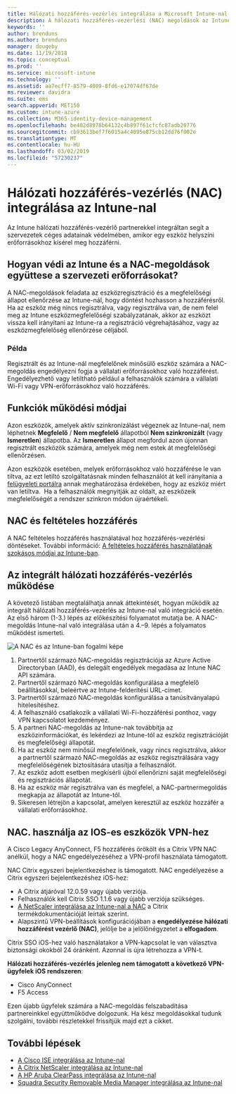 ```yaml
---
title: Hálózati hozzáférés-vezérlés integrálása a Microsoft Intune-nal – Azure | Microsoft Docs
description: A hálózati hozzáférés-vezérlési (NAC) megoldások az Intune-beli eszközök regisztrációját és megfelelőségét ellenőrzik. A NAC bizonyos működési módokat tartalmaz, és feltételes hozzáféréssel működik. Tekintse meg az előkészítés lépéseit, valamint a partneri megoldásokat.
keywords: ''
author: brenduns
ms.author: brenduns
manager: dougeby
ms.date: 11/19/2018
ms.topic: conceptual
ms.prod: ''
ms.service: microsoft-intune
ms.technology: ''
ms.assetid: aa7ecff7-8579-4009-8fd6-e17074df67de
ms.reviewer: davidra
ms.suite: ems
search.appverid: MET150
ms.custom: intune-azure
ms.collection: M365-identity-device-management
ms.openlocfilehash: be402d8978b64132c4b897f61cfcfc87adb20776
ms.sourcegitcommit: cb93613bef7f6015a4c4095e875cb12dd76f002e
ms.translationtype: MT
ms.contentlocale: hu-HU
ms.lasthandoff: 03/02/2019
ms.locfileid: "57230237"
---
```

# <a name="network-access-control-nac-integration-with-intune"></a>Hálózati hozzáférés-vezérlés (NAC) integrálása az Intune-nal

Az Intune hálózati hozzáférés-vezérlő partnerekkel integráltan segít a szervezetek céges adatainak védelmében, amikor egy eszköz helyszíni erőforrásokhoz kísérel meg hozzáférni.

## <a name="how-do-intune-and-nac-solutions-help-protect-your-organization-resources"></a>Hogyan védi az Intune és a NAC-megoldások együttese a szervezeti erőforrásokat?

A NAC-megoldások feladata az eszközregisztráció és a megfelelőségi állapot ellenőrzése az Intune-nál, hogy döntést hozhasson a hozzáférésről. Ha az eszköz még nincs regisztrálva, vagy regisztrálva van, de nem felel meg az Intune eszközmegfelelőségi szabályzatának, akkor az eszközt vissza kell irányítani az Intune-ra a regisztráció végrehajtásához, vagy az eszközmegfelelőség ellenőrzése céljából.

### <a name="example"></a>Példa

Regisztrált és az Intune-nál megfelelőnek minősülő eszköz számára a NAC-megoldás engedélyezni fogja a vállalati erőforrásokhoz való hozzáférést. Engedélyezhető vagy letiltható például a felhasználók számára a vállalati Wi-Fi vagy VPN-erőforrásokhoz való hozzáférés.

## <a name="feature-behaviors"></a>Funkciók működési módjai

Azon eszközök, amelyek aktív szinkronizálást végeznek az Intune-nal, nem léphetnek **Megfelelő** / **Nem megfelelő** állapotból **Nem szinkronizált** (vagy **Ismeretlen**) állapotba. Az **Ismeretlen** állapot megfordul azon újonnan regisztrált eszközök számára, amelyek még nem estek át megfelelőségi ellenőrzésen.

Azon eszközök esetében, melyek erőforrásokhoz való hozzáférése le van tiltva, az ezt letiltó szolgáltatásnak minden felhasználót át kell irányítania a [felügyeleti portálra](https://portal.manage.microsoft.com) annak meghatározása érdekében, hogy az eszköz miért van letiltva.  Ha a felhasználók megnyitják az oldalt, az eszközeik megfelelőségét a rendszer szinkron módon újraértékeli.

## <a name="nac-and-conditional-access"></a>NAC és feltételes hozzáférés

A NAC feltételes hozzáférés használatával hoz hozzáférés-vezérlési döntéseket. További információ: [A feltételes hozzáférés használatának szokásos módjai az Intune-ban](conditional-access-intune-common-ways-use.md).

## <a name="how-the-nac-integration-works"></a>Az integrált hálózati hozzáférés-vezérlés működése

A követező listában megtalálhatja annak áttekintését, hogyan működik az integrált hálózati hozzáférés-vezérlés az Intune-nal való integráció esetén. Az első három (1-3.) lépés az előkészítési folyamatot mutatja be. A NAC-megoldás Intune-nal való integrálása után a 4.–9. lépés a folyamatos működést ismerteti.

![A NAC és az Intune-ban fogalmi képe](./media/ca-intune-common-ways-2.png)

1. Partnertől származó NAC-megoldás regisztrációja az Azure Active Directoryban (AAD), és delegált engedélyek megadása az Intune NAC API számára.
2. Partnertől származó NAC-megoldás konfigurálása a megfelelő beállításokkal, beleértve az Intune-felderítési URL-címet.
3. Partnertől származó NAC-megoldás konfigurálása a tanúsítványalapú hitelesítéshez.
4. A felhasználó csatlakozik a vállalati Wi-Fi-hozzáférési ponthoz, vagy VPN kapcsolatot kezdeményez.
5. A partneri NAC-megoldás az Intune-nak továbbítja az eszközinformációkat, és lekérdezi az Intune-tól az eszköz regisztrációját és megfelelőségi állapotát.
6. Ha az eszköz nem minősül megfelelőnek, vagy nincs regisztrálva, akkor a partnertől származó NAC-megoldás az eszköz regisztrálására vagy megfelelőségének biztosítására utasítja a felhasználót.
7. Az eszköz adott esetben megkísérli újból ellenőrizni saját megfelelőségi és regisztrációs állapotát.
8. Ha az eszköz már regisztrálva van és megfelel, a NAC-partnermegoldás megkapja az állapotát az Intune-tól.
9. Sikeresen létrejön a kapcsolat, amelyen keresztül az eszköz hozzáfér a vállalati erőforrásokhoz.

## <a name="use-nac-for-vpn-on-your-ios-devices"></a>NAC. használja az IOS-es eszközök VPN-hez  
A Cisco Legacy AnyConnect, F5 hozzáférés örökölt és a Citrix VPN NAC anélkül, hogy a NAC engedélyezéséhez a VPN-profil használata támogatott.

NAC Citrix egyszeri bejelentkezéshez is támogatott. NAC engedélyezése a Citrix egyszeri bejelentkezéshez iOS-hez:
- A Citrix átjáróval 12.0.59 vagy újabb verziója.  
- Felhasználók kell Citrix SSO 1.1.6 vagy újabb verziója szükséges.
- [A NetScaler integrálása az Intune-nal a NAC](https://docs.citrix.com/en-us/netscaler-gateway/12/microsoft-intune-integration/configuring-network-access-control-device-check-for-netscaler-gateway-virtual-server-for-single-factor-authentication-deployment.html) a Citrix termékdokumentációját leírtak szerint.
- Alapszintű VPN-beállítások konfigurációjában a **engedélyezése hálózati hozzáférést vezérlő (NAC)**, jelölje be a jelölőnégyzetet a **elfogadom**.

Citrix SSO iOS-hez való használatakor a VPN-kapcsolat le van választva biztonsági okokból 24 óránként. Azonnal is újra létrehozza a VPN-t.


**Hálózati hozzáférés-vezérlés jelenleg nem támogatott a következő VPN-ügyfelek iOS rendszeren**:
-   Cisco AnyConnect
-   F5 Access

Ezen újabb ügyfelek számára a NAC-megoldás felszabadítása partnereinkkel együttműködve dolgozunk. Ha kész megoldásokkal tudunk szolgálni, további részletekkel frissítjük majd ezt a cikket. 


## <a name="next-steps"></a>További lépések

- [A Cisco ISE integrálása az Intune-nal](http://www.cisco.com/c/en/us/td/docs/security/ise/2-1/admin_guide/b_ise_admin_guide_21/b_ise_admin_guide_20_chapter_01000.html)
- [A Citrix NetScaler integrálása az Intune-nal](http://docs.citrix.com/en-us/netscaler-gateway/12/microsoft-intune-integration/configuring-network-access-control-device-check-for-netscaler-gateway-virtual-server-for-single-factor-authentication-deployment.html)
- [A HP Aruba ClearPass integrálása az Intune-nal](https://support.arubanetworks.com/Documentation/tabid/77/DMXModule/512/Command/Core_Download/Default.aspx?EntryId=31271)
- [Squadra Security Removable Media Manager integrálása az Intune-nal](http://www.squadratechnologies.com/StaticContent/ProductDownload/secRMM/9.9.0.0/secRMMIntuneAccessControlSetupGuide.pdf)
